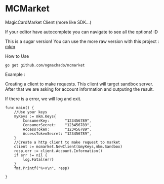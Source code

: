 # MCMarket
MagicCardMarket Client (more like SDK...)

If your editor have autocomplete you can navigate to see all the options! :D

This is a sugar version! You can use the more raw version with this project : [mkm](https://github.com/ngmachado/mkm)

How to Use
```
go get github.com/ngmachado/mcmarket
```

Example : 

Creating a client to make requests. This client will target sandbox server.
After that we are asking for account information and outputing the result.

If there is a error, we will log and exit.




```
func main() {
	//Use your keys
	myKeys := mkm.Keys{
		ConsumerKey:       "123456789",
		ConsumerSecret:    "123456789",
		AccessToken:       "123456789",
		AccessTokenSecret: "123456789",
	}
	//Create a http client to make request to market
	client := mcmarket.NewClient(&myKeys,mkm.Sandbox)
	resp,err := client.Account.Information()
	if err != nil {
		log.Fatal(err)
	}
	fmt.Printf("%+v\n", resp)

}
```
